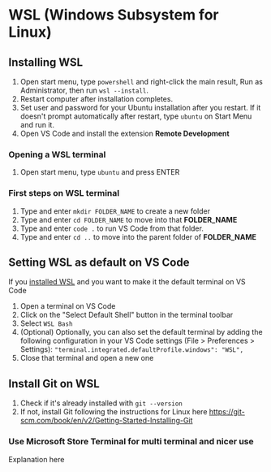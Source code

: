 # WSL (Windows Subsystem for Linux)

## Installing WSL

1. Open start menu, type `powershell` and right-click the main result, Run as Administrator, then run `wsl --install`.
2. Restart computer after installation completes.
3. Set user and password for your Ubuntu installation after you restart. If it doesn't prompt automatically after restart, type `ubuntu` on Start Menu and run it.
4. Open VS Code and install the extension **Remote Development**

### Opening a WSL terminal

1. Open start menu, type `ubuntu` and press ENTER

### First steps on WSL terminal

1. Type and enter `mkdir FOLDER_NAME` to create a new folder
2. Type and enter `cd FOLDER_NAME` to move into that **FOLDER_NAME**
3. Type and enter `code .` to run VS Code from that folder.
4. Type and enter `cd ..` to move into the parent folder of **FOLDER_NAME**

## Setting WSL as default on VS Code

If you [installed WSL](./HOW-TO-LINUX.md#install-wsl-windows-subsystem-for-linux) and you want to make it the default terminal on VS Code

1. Open a terminal on VS Code
2. Click on the "Select Default Shell" button in the terminal toolbar
3. Select `WSL Bash`
4. (Optional) Optionally, you can also set the default terminal by adding the following configuration in your VS Code settings (File > Preferences > Settings):
   `"terminal.integrated.defaultProfile.windows": "WSL",`
5. Close that terminal and open a new one

## Install Git on WSL

1. Check if it's already installed with `git --version`
2. If not, install Git following the instructions for Linux here https://git-scm.com/book/en/v2/Getting-Started-Installing-Git

### Use Microsoft Store Terminal for multi terminal and nicer use

Explanation here